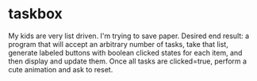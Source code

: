 # taskbox
My kids are very list driven. I'm trying to save paper. Desired end result: a program that will accept an arbitrary number of tasks, take that list, generate labeled buttons with boolean clicked states for each item, and then display and update them. Once all tasks are clicked=true, perform a cute animation and ask to reset.

